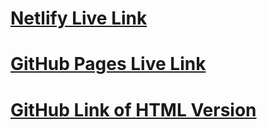 # [Netlify Live Link](https://aquamarine-unicorn-d26d0d.netlify.app/)

# [GitHub Pages Live Link](https://hoken92.github.io/prac_blog_html/)

# [GitHub Link of HTML Version](https://github.com/hoken92/prac_blog_html)
